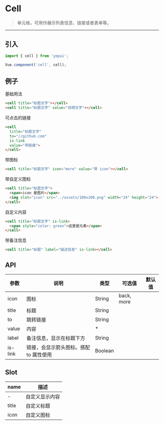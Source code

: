 # Cell

> 单元格，可用作展示列表信息、链接或者表单等。

----------


## 引入

```javascript
import { cell } from 'yepui';

Vue.component('cell', cell);
```

## 例子

基础用法
```html
<cell title="标题文字"></cell>
<cell title="标题文字" value="说明文字"></cell>
```

可点击的链接

```html
<cell
  title="标题文字"
  to="//github.com"
  is-link
  value="带链接">
</cell>
```

带图标

```html
<cell title="标题文字" icon="more" value="带 icon"></cell>
```


带自定义图标

```html
<cell title="标题文字">
  <span>icon 是图片</span>
  <img slot="icon" src="../assets/100x100.png" width="24" height="24">
</cell>
```

自定义内容
```html
<cell title="标题文字" is-link>
  <span style="color: green">这里是元素</span>
</cell>
```

带备注信息
```html
<cell title="标题" label="描述信息" is-link></cell>
```


## API
| 参数 | 说明 | 类型 | 可选值 | 默认值 |
|------|-------|---------|-------|--------|
|   icon  |  图标   | String    |  back, more   |     |
| title | 标题 | String | | |
| to    | 跳转链接 | String | | |
| value | 内容 | * | | |
| label | 备注信息，显示在标题下方 | String | | |
| is-link | 链接，会显示箭头图标。搭配 to 属性使用 | Boolean | | |

## Slot
| name | 描述 |
|------|--------|
| - | 自定义显示内容 |
| title | 自定义标题 |
| icon | 自定义图标 |
